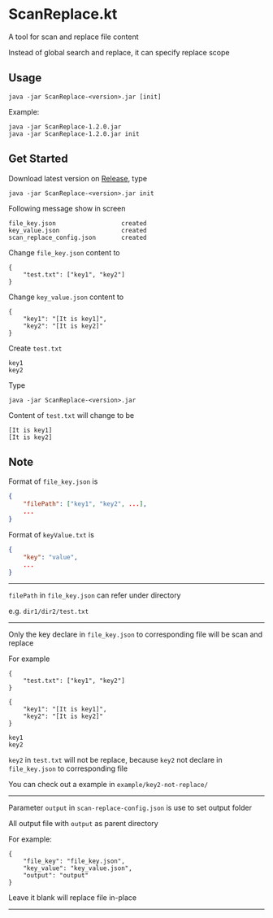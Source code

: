 # ScanReplace.kt

A tool for scan and replace file content

Instead of global search and replace, it can specify replace scope

## Usage

```
java -jar ScanReplace-<version>.jar [init]
```

Example:

```
java -jar ScanReplace-1.2.0.jar
java -jar ScanReplace-1.2.0.jar init
```

## Get Started

Download latest version on [Release](https://github.com/CWKSC/ScanReplace.kt/releases), type

```
java -jar ScanReplace-<version>.jar init
```

Following message show in screen

```
file_key.json                  created
key_value.json                 created
scan_replace_config.json       created
```

Change `file_key.json` content to

```
{
    "test.txt": ["key1", "key2"]
}
```

Change `key_value.json` content to

```
{
    "key1": "[It is key1]",
    "key2": "[It is key2]"
}
```

Create `test.txt`

```
key1
key2
```

Type

```
java -jar ScanReplace-<version>.jar
```

Content of `test.txt` will change to be

```
[It is key1]
[It is key2]
```

## Note

Format of `file_key.json` is

```json
{
    "filePath": ["key1", "key2", ...],
    ...
}
```

Format of `keyValue.txt` is

```json
{
    "key": "value",
    ...
}
```

___

`filePath` in `file_key.json` can refer under directory

e.g. `dir1/dir2/test.txt` 

___

Only the key declare in `file_key.json` to corresponding file will be scan and replace

For example

```
{
    "test.txt": ["key1", "key2"]
}
```

```
{
    "key1": "[It is key1]",
    "key2": "[It is key2]"
}
```

```
key1
key2
```

`key2` in `test.txt` will not be replace, because `key2` not declare in `file_key.json` to corresponding file

You can check out a example in `example/key2-not-replace/`

___

Parameter `output` in `scan-replace-config.json` is use to set output folder

All output file with `output` as parent directory

For example:

```
{
    "file_key": "file_key.json",
    "key_value": "key_value.json",
    "output": "output"
}
```

Leave it blank will replace file in-place

___

